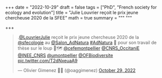 +++
date = "2022-10-29"
draft = false
tags = ["PhD", "French society for ecology and evolution"]
title = "Julie Louvrier reçoit le prix jeune chercheuse 2020 de la SFEE"
math = true
summary = """
"""

+++

<blockquote class="twitter-tweet"><p lang="fr" dir="ltr">.<a href="https://twitter.com/LouvrierJulie?ref_src=twsrc%5Etfw">@LouvrierJulie</a> reçoit le prix jeune chercheuse 2020 de la <a href="https://twitter.com/sfecologie?ref_src=twsrc%5Etfw">@sfecologie</a> au <a href="https://twitter.com/Salon_AdNatura?ref_src=twsrc%5Etfw">@Salon_AdNatura</a> <a href="https://twitter.com/hashtag/AdNatura?src=hash&amp;ref_src=twsrc%5Etfw">#AdNatura</a> 🥳 pour son travail de thèse sur le loup 🐺🗺 <a href="https://twitter.com/cefemontpellier?ref_src=twsrc%5Etfw">@cefemontpellier</a> <a href="https://twitter.com/CNRS_OccitaniE?ref_src=twsrc%5Etfw">@CNRS_OccitaniE</a> <a href="https://twitter.com/INEE_CNRS?ref_src=twsrc%5Etfw">@INEE_CNRS</a> <a href="https://twitter.com/umontpellier?ref_src=twsrc%5Etfw">@umontpellier</a> <a href="https://twitter.com/OFBiodiversite?ref_src=twsrc%5Etfw">@OFBiodiversite</a> <a href="https://t.co/T2dNxeuaA9">pic.twitter.com/T2dNxeuaA9</a></p>&mdash; Olivier Gimenez 🖖🦦 (@oaggimenez) <a href="https://twitter.com/oaggimenez/status/1586303048884031490?ref_src=twsrc%5Etfw">October 29, 2022</a></blockquote> <script async src="https://platform.twitter.com/widgets.js" charset="utf-8"></script> 
